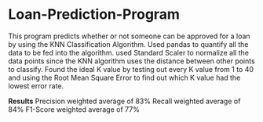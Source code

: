 # Loan-Prediction-Program

This program predicts whether or not someone can be approved for a loan by using the KNN Classification Algorithm. Used pandas to quantify all the data to be fed into the algorithm. used Standard Scaler to normalize all the data points since the KNN algorithm uses the distance between other points to classify. Found the ideal K value by testing out every K value from 1 to 40 and using the Root Mean Square Error to find out which K value had the lowest error rate. 

**Results**
Precision weighted average of 83%
Recall weighted average of 84%
F1-Score weighted average of 77%


